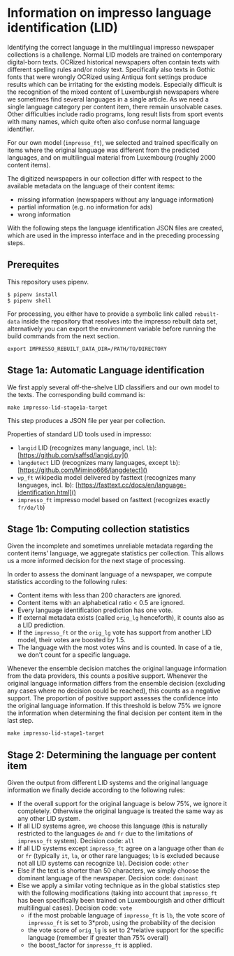 # Information on impresso language identification (LID)

Identifying the correct language in the multilingual impresso newspaper
collections is a challenge.  Normal LID models are trained on contemporary
digital-born texts. OCRized historical newspapers often contain texts with
different spelling rules and/or noisy text. Specifically also texts in Gothic
fonts that were wrongly OCRized using Antiqua font settings produce results
which can be irritating for the existing models. Especially difficult is the
recognition of the mixed content of Luxemburgish newspapers where we sometimes
find several languages in a single article. As we need a single language
category per content item, there remain unsolvable cases. Other difficulties
include radio programs, long result lists from sport events with many names,
which quite often also confuse normal language identifier.

For our own model (`impresso_ft`), we selected and trained specifically on items
where the original language was different from the predicted languages, and on
multilingual material from Luxembourg (roughly 2000 content items).

The digitized newspapers in our collection differ with respect to the available
metadata on the language of their content items:

  - missing information (newspapers without any language information)
  - partial information (e.g. no information for ads)
  - wrong information

With the following steps the language identification JSON files are created,
which are used in the impresso interface and in the preceding processing steps.

## Prerequites

This repository uses pipenv.

    $ pipenv install  
    $ pipenv shell

For processing, you either have to provide a symbolic link called `rebuilt-data`
inside the repository that resolves into the impresso rebuilt data set,
alternatively you can export the environment variable before running the build
commands from the next section.

    export IMPRESSO_REBUILT_DATA_DIR=/PATH/TO/DIRECTORY


## Stage 1a: Automatic Language identification

We first apply several off-the-shelve LID classifiers and our own model to the
texts. The corresponding build command is:
 
    make impresso-lid-stage1a-target

This step produces a JSON file per year per collection.

Properties of standard LID tools used in impresso:

  - `langid` LID (recognizes many language, incl. `lb`):
    [https://github.com/saffsd/langid.py]()
  - `langdetect` LID (recognizes many languages, except `lb`):
    [https://github.com/Mimino666/langdetect]()
  - `wp_ft` wikipedia model delivered by fasttext (recognizes many languages,
      incl. lb): [https://fasttext.cc/docs/en/language-identification.html]()
  - `impresso_ft` impresso model based on fasttext (recognizes exactly `fr/de/lb`)


## Stage 1b: Computing collection statistics

Given the incomplete and sometimes unreliable metadata regarding the content
 items' language, we aggregate statistics per collection. This allows us a more
 informed decision for the next stage of processing.

 In order to assess the dominant language of a newspaper, we compute statistics
 according to the following rules:
 
  - Content items with less than 200 characters are ignored.
  - Content items with an alphabetical ratio < 0.5 are ignored.
  - Every language identification prediction has one vote.
  - If external metadata exists (called `orig_lg` henceforth), it counts also as
    a LID prediction.
  - If the `impresso_ft` or the `orig_lg` vote has support from another LID
    model, their votes are boosted by 1.5.
  - The language with the most votes wins and is counted. In case of a tie, we
    don't count for a specific language.
 
Whenever the ensemble decision matches the original language information from
the data providers, this counts a positive support. Whenever the original
language information differs from the ensemble decision (excluding any cases
where no decision could be reached), this counts as a negative support. The
proportion of positive support assesses the confidence into the original
language information. If this threshold is below 75% we ignore the information
when determining the final decision per content item in the last step.

    make impresso-lid-stage1-target

## Stage 2: Determining the language per content item

Given the output from different LID systems and the original language
information we finally decide according to the following rules:

 - If the overall support for the original language is below 75%, we ignore it
  completely. Otherwise the original language is treated the same way as any other LID system.
 - If all LID systems agree, we choose this language (this is naturally restricted to the languages `de` and `fr`
  due to the limitations of `impresso_ft` system). Decision code: `all`
 - If all LID systems except `impresso_ft` agree on a language other than `de` or
   `fr` (typically `it`, `la`, or other rare languages; `lb` is excluded because not all LID systems can recognize `lb`). Decision code: `other`
 - Else if the text is shorter than 50 characters, we simply choose the
   dominant language of the newspaper. Decision code: `dominant`
 - Else we apply a similar voting technique as in the global statistics step
  with the following modifications (taking into account that `impresso_ft` has
  been specifically been trained on Luxembourgish and other difficult multilingual
  cases). Decision code: `vote`
   - if the most probable language of `impresso_ft` is `lb`, the vote score of
     `impresso_ft` is set to 3*prob, using the probability of the decision  
   - the vote score of `orig_lg` is set to 2*relative support for the specific
     language (remember if greater than 75% overall)
   - the boost_factor for `impresso_ft` is applied.


